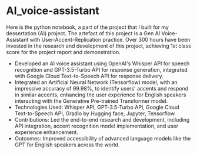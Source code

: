 # AI_voice-assistant
Here is the python notebook, a part of the project that I built for my dessertation (AI) project. The artefact of this project is a Gen AI Voice-Assistant with User-Accent-Replication practice. Over 300 hours have been invested in the research and development of this project, achieving 1st class score for the project report and demonstration.

- Developed an AI voice assistant using OpenAI's Whisper API for speech recognition and GPT-3.5-Turbo API for response generation, integrated with Google Cloud Text-to-Speech API for response delivery.
- Integrated an Artificial Neural Network (Tensorflow) model, with an impressive accuracy of 99.98%, to identify users' accents and respond in similar accents, enhancing the user experience for English speakers interacting with the Generative Pre-trained Transformer model.
- Technologies Used: Whisper API, GPT-3.5-Turbo API, Google Cloud Text-to-Speech API, Gradio by Hugging face, Jupyter, Tensorflow.
- Contributions: Led the end-to-end research and development, including API integration, accent recognition model implementation, and user experience enhancement.
- Outcomes: Improved accessibility of advanced language models like the GPT for English speakers across the world.
